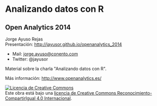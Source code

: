 Analizando datos con R 
==================
## Open Analytics 2014
Jorge Ayuso Rejas    
Presentación: http://jayusor.github.io/openanalytics_2014


* Mail:    jorge.ayuso@conento.com
* Twitter: @jayusor

Material sobre la charla "Analizando datos con R".

Más información: http://www.openanalytics.es/


<a rel="license" href="http://creativecommons.org/licenses/by-sa/4.0/"><img alt="Licencia de Creative Commons" style="border-width:0" src="https://i.creativecommons.org/l/by-sa/4.0/88x31.png" /></a><br />Este obra está bajo una <a rel="license" href="http://creativecommons.org/licenses/by-sa/4.0/">licencia de Creative Commons Reconocimiento-CompartirIgual 4.0 Internacional</a>.

